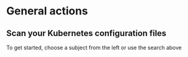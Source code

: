# General actions

## Scan your Kubernetes configuration files

To get started, choose a subject from the left or use the search above

